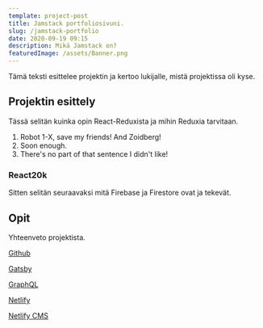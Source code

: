```yaml
---
template: project-post
title: Jamstack portfoliosivuni.
slug: /jamstack-portfolio
date: 2020-09-19 09:15
description: Mikä Jamstack on?
featuredImage: /assets/Banner.png
---
```

Tämä teksti esittelee projektin ja kertoo lukijalle, mistä projektissa oli kyse.


## Projektin esittely

Tässä selitän kuinka opin React-Reduxista ja mihin Reduxia tarvitaan.

1. Robot 1-X, save my friends! And Zoidberg!
2. Soon enough.
3. There's no part of that sentence I didn't like!

### React20k

Sitten selitän seuraavaksi mitä Firebase ja Firestore ovat ja tekevät.

## Opit

Yhteenveto projektista.


[Github](https://github.com/otsolap/Portfolio-V2-Jam-Stack)

[Gatsby](https://www.gatsbyjs.com/)

[GraphQL](https://graphql.org/)

[Netlify](https://www.netlify.com/)

[Netlify CMS](https://www.netlifycms.org/)